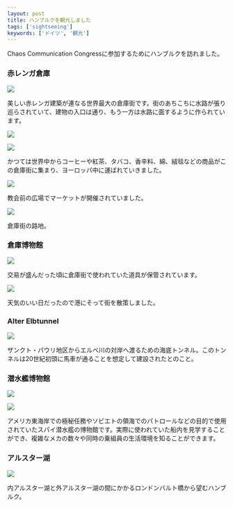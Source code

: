 ```yaml
---
layout: post
title: ハンブルクを観光しました
tags: ['sightseeing']
keywords: ['ドイツ', '観光']
---
```


Chaos Communication Congressに参加するためにハンブルクを訪れました。

### 赤レンガ倉庫

![ ](/img/blog_hamburg01.jpg)

美しい赤レンガ建築が連なる世界最大の倉庫街です。街のあちこちに水路が張り巡らされていて、建物の入口は通り、もう一方は水路に面するように作られています。

![ ](/img/blog_hamburg02.jpg)

![ ](/img/blog_hamburg03.jpg)

かつては世界中からコーヒーや紅茶、タバコ、香辛料、綿、絨毯などの商品がこの倉庫街に集まり、ヨーロッパ中に運ばれていきました。

![ ](/img/blog_hamburg04.jpg)

教会前の広場でマーケットが開催されていました。

![ ](/img/blog_hamburg05.jpg)

倉庫街の路地。

### 倉庫博物館

![ ](/img/blog_hamburg06.jpg)

交易が盛んだった頃に倉庫街で使われていた道具が保管されています。

![ ](/img/blog_hamburg11.jpg)

天気のいい日だったので港にそって街を散策しました。

### Alter Elbtunnel

![ ](/img/blog_hamburg12.jpg)

ザンクト・パウリ地区からエルベ川の対岸へ渡るための海底トンネル。このトンネルは20世紀初頭に馬車が通ることを想定して建設されたとのこと。

### 潜水艦博物館

![ ](/img/blog_hamburg13.jpg)

![ ](/img/blog_hamburg14.jpg)

アメリカ東海岸での極秘任務やソビエトの領海でのパトロールなどの目的で使用されていたスパイ潜水艦の博物館です。実際に使われていた船内を見学することができ、複雑なメカの数々や同時の乗組員の生活環境を知ることができます。

### アルスター湖

![ ](/img/blog_hamburg21.jpg)

内アルスター湖と外アルスター湖の間にかかるロンドンバルト橋から望むハンブルク。
